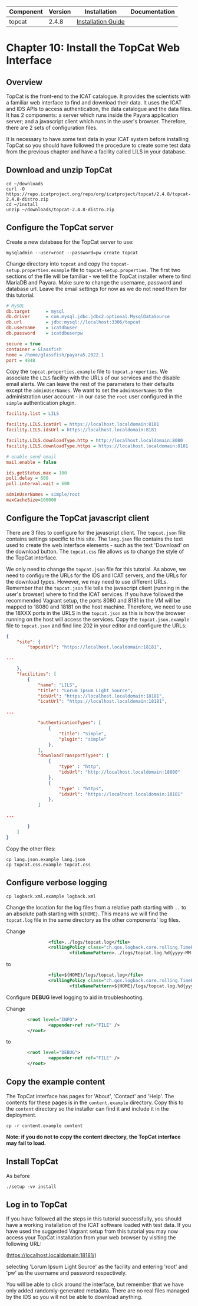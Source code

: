| Component | Version | Installation                                                                            | Documentation |
| --------- | ------- | ------------                                                                            | ------------- |
| topcat    | 2.4.8   | [Installation Guide](https://repo.icatproject.org/site/topcat/2.4.8/installation.html)  | |

Chapter 10: Install the TopCat Web Interface
===========================================

Overview
--------

TopCat is the front-end to the ICAT catalogue. It provides the scientists with a familiar web interface to find and download their data. It uses the ICAT and IDS APIs to access authentication, the data catalogue and the data files. It has 2 components: a server which runs inside the Payara application server; and a javascript client which runs in the user's browser. Therefore, there are 2 sets of configuration files.

It is necessary to have some test data in your ICAT system before installing TopCat so you should have followed the procedure to create some test data from the previous chapter and have a facility called LILS in your database.

Download and unzip TopCat
-------------------------

```Shell
cd ~/downloads
curl -O https://repo.icatproject.org/repo/org/icatproject/topcat/2.4.8/topcat-2.4.8-distro.zip
cd ~/install
unzip ~/downloads/topcat-2.4.8-distro.zip
```

Configure the TopCat server
---------------------------

Create a new database for the TopCat server to use:

```Shell
mysqladmin --user=root --password=pw create topcat
```

Change directory into `topcat` and copy the `topcat-setup.properties.example` file to `topcat-setup.properties`. The first two sections of the file will be familiar - we tell the TopCat installer where to find MariaDB and Payara. Make sure to change the username, password and database url. Leave the email settings for now as we do not need them for this tutorial.
```INI
# MySQL
db.target      = mysql
db.driver      = com.mysql.jdbc.jdbc2.optional.MysqlDataSource
db.url         = jdbc:mysql://localhost:3306/topcat
db.username    = icatdbuser
db.password    = icatdbuserpw

secure = true
container = Glassfish
home = /home/glassfish/payara5.2022.1
port = 4848
```

Copy the `topcat.properties.example` file to `topcat.properties`. We associate the `LILS` facility with the URLs of our services and the disable email alerts. We can leave the rest of the parameters to their defaults except the `adminUserNames`. We want to set the `adminUserNames` to the administration user account - in our case the `root` user configured in the `simple` authentication plugin.
```INI
facility.list = LILS

facility.LILS.icatUrl = https://localhost.localdomain:8181
facility.LILS.idsUrl = https://localhost.localdomain:8181

facility.LILS.downloadType.http = http://localhost.localdomain:8080
facility.LILS.downloadType.https = https://localhost.localdomain:8181

# enable send email
mail.enable = false

ids.getStatus.max = 100
poll.delay = 600
poll.interval.wait = 600

adminUserNames = simple/root
maxCacheSize=100000
```

Configure the TopCat javascript client
--------------------------------------

There are 3 files to configure for the javascript client. The `topcat.json` file contains settings specific to this site. The `lang.json` file contains the text used to create the web interface elements - such as the text 'Download' on the download button. The `topcat.css` file allows us to change the style of the TopCat interface.

We only need to change the `topcat.json` file for this tutorial. As above, we need to configure the URLs for the IDS and ICAT servers, and the URLs for the download types. However, we may need to use different URLs. Remember that the `topcat.json` file tells the javascript client (running in the user's browser) where to find the ICAT services. If you have followed the recommended Vagrant setup, the ports 8080 and 8181 in the VM will be mapped to 18080 and 18181 on the host machine. Therefore, we need to use the 18XXX ports in the URLS in the `topcat.json` as this is how the browser running on the host will access the services. Copy the `topcat.json.example` file to `topcat.json` and find line 202 in your editor and configure the URLs:

```JSON
{
    "site": {
        "topcatUrl": "https://localhost.localdomain:18181",

...

    },
    "facilities": [
        {
            "name": "LILS",
            "title": "Lorum Ipsum Light Source",
            "idsUrl": "https://localhost.localdomain:18181",
            "icatUrl": "https://localhost.localdomain:18181",

...

            "authenticationTypes": [
                {
                    "title": "Simple",
                    "plugin": "simple"
                },
            ],
            "downloadTransportTypes": [
                {
                    "type" : "http",
                    "idsUrl": "http://localhost.localdomain:18080"
                },
                {
                    "type" : "https",
                    "idsUrl": "https://localhost.localdomain:18181"
                },
            ]

...

        }
    ]
}
```

Copy the other files:
```Shell
cp lang.json.example lang.json
cp topcat.css.example topcat.css
```

Configure verbose logging
-------------------------

```Shell
cp logback.xml.example logback.xml
```

Change the location for the log files from a relative path starting with `..` to an absolute path starting with `${HOME}`. This means we will find the `topcat.log` file in the same directory as the other components' log files.

Change
```XML
                <file>../logs/topcat.log</file>
                <rollingPolicy class="ch.qos.logback.core.rolling.TimeBasedRollingPolicy">
                        <fileNamePattern>../logs/topcat.log.%d{yyyy-MM-dd}.%i.zip
```
to
```XML
                <file>${HOME}/logs/topcat.log</file>
                <rollingPolicy class="ch.qos.logback.core.rolling.TimeBasedRollingPolicy">
                        <fileNamePattern>${HOME}/logs/topcat.log.%d{yyyy-MM-dd}.%i.zip
```

Configure **DEBUG** level logging to aid in troubleshooting.


Change

```XML
        <root level="INFO">
                <appender-ref ref="FILE" />
        </root>
```
to
```XML
        <root level="DEBUG">
                <appender-ref ref="FILE" />
        </root>
```

Copy the example content
------------------------

The TopCat interface has pages for 'About', 'Contact' and 'Help'. The contents for these pages is in the `content.example` directory. Copy this to the `content` directory so the installer can find it and include it in the deployment.

```Shell
cp -r content.example content
```

**Note: if you do not to copy the content directory, the TopCat interface may fail to load.**

Install TopCat
--------------
As before
```Shell
./setup -vv install
```

Log in to TopCat
----------------

If you have followed all the steps in this tutorial successfully, you should have a working installation of the ICAT software loaded with test data. If you have used the suggested Vagrant setup from this tutorial you may now access your TopCat installation from your web browser by visiting the following URL:

(https://localhost.localdomain:18181/)

selecting 'Lorum Ipsum Light Source' as the facility and entering 'root' and 'pw' as the username and password respectively.

You will be able to click around the interface, but remember that we have only added randomly-generated metadata. There are no real files managed by the IDS so you will not be able to download anything.
